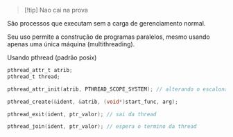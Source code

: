 > [!tip] Nao cai na prova

São processos que executam sem a carga de gerenciamento normal.

Seu uso permite a construção de programas paralelos, mesmo usando apenas uma única máquina (multithreading).

Usando pthread (padrão posix)

```c
pthread_attr_t atrib;
pthread_t thread;

pthread_attr_init(atrib, PTHREAD_SCOPE_SYSTEM); // alterando o escalonamento da thread.

pthread_create(&ident, &atrib, (void*)start_func, arg);

pthread_exit(ident, ptr_valor); // sai da thread 

pthread_join(ident, ptr_valor); // espera o termino da thread
```


